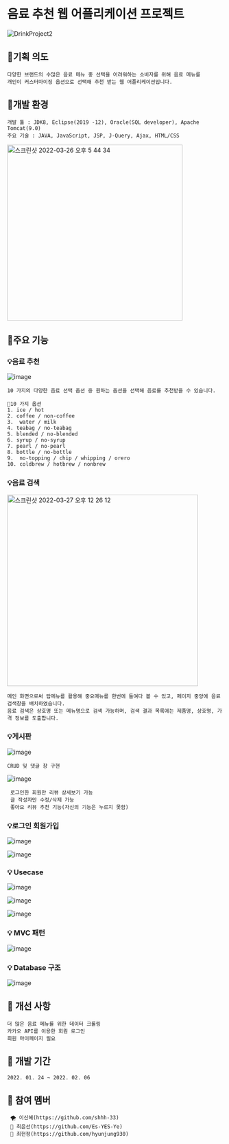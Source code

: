 # 음료 추천 웹 어플리케이션 프로젝트
![DrinkProject2](https://user-images.githubusercontent.com/96286052/160522553-8a0548d0-c782-4e27-a2fb-1339e71a0a8d.gif)

## 🎈기획 의도
    다양한 브랜드의 수많은 음료 메뉴 중 선택을 어려워하는 소비자를 위해 음료 메뉴를 
    개인이 커스터마이징 옵션으로 선택해 추천 받는 웹 어플리케이션입니다.


## 🎈개발 환경

    개발 툴 : JDK8, Eclipse(2019 -12), Oracle(SQL developer), Apache Tomcat(9.0)
    주요 기술 : JAVA, JavaScript, JSP, J-Query, Ajax, HTML/CSS
    
  <img width="409" alt="스크린샷 2022-03-26 오후 5 44 34" src="https://user-images.githubusercontent.com/96286052/160231929-b7c12b45-da33-4b3e-a7df-ca57419e5cfd.png">
  

## 🎈주요 기능

### 💡음료 추천

  ![image](https://user-images.githubusercontent.com/96286052/160522943-afa8eb97-1d03-49e7-835f-955f43e5a729.png)

    10 가지의 다양한 음료 선택 옵션 중 원하는 옵션을 선택해 음료를 추천받을 수 있습니다.
    
    📍10 가지 옵션
    1. ice / hot 
    2. coffee / non-coffee
    3.  water / milk
    4. teabag / no-teabag
    5. blended / no-blended
    6. syrup / no-syrup
    7. pearl / no-pearl 
    8. bottle / no-bottle
    9.  no-topping / chip / whipping / orero
    10. coldbrew / hotbrew / nonbrew 
    

### 💡음료 검색
    
<img width="445" alt="스크린샷 2022-03-27 오후 12 26 12" src="https://user-images.githubusercontent.com/96286052/160265361-b6004dc6-201b-4cf1-bc26-f2e536ed64f5.png">

    메인 화면으로써 탑메뉴를 활용해 중요메뉴를 한번에 들여다 볼 수 있고, 페이지 중앙에 음료 검색창을 배치하였습니다. 
    음료 검색은 상호명 또는 메뉴명으로 검색 가능하며, 검색 결과 목록에는 제품명, 상호명, 가격 정보를 도출합니다.
   
    
 ### 💡게시판
    
![image](https://user-images.githubusercontent.com/87368059/169968279-4d487057-bec1-4ab6-a420-00977e8a5103.png)


    CRUD 및 댓글 창 구현
    
![image](https://user-images.githubusercontent.com/87368059/169968233-e9142808-7ce0-42f9-9f9b-872d677fa7a1.png)


     로그인한 회원만 리뷰 상세보기 가능
     글 작성자만 수정/삭제 가능
     좋아요 리뷰 추천 기능(자신의 기능은 누르지 못함)
   
   
   
   

 ### 💡로그인 회원가입
![image](https://user-images.githubusercontent.com/87368059/169968652-67517ee9-6fbb-4438-9fc3-85614cd1a70e.png)

 
![image](https://user-images.githubusercontent.com/87368059/169968741-086e8782-2534-4461-955b-004a4e63be0c.png)




 ### 💡 Usecase
 ![image](https://user-images.githubusercontent.com/87368059/169969107-b7deb2ad-d613-4335-8aa6-8d5d5f269ada.png)
 
 ![image](https://user-images.githubusercontent.com/87368059/169969165-61aae6fa-2678-4e4b-b500-dc91d2e8c8b0.png)
 
 ![image](https://user-images.githubusercontent.com/87368059/169969220-03fcafa8-f03b-44c9-808b-691f12512f6f.png)
 
 
 
 
 ### 💡 MVC 패턴
![image](https://user-images.githubusercontent.com/87368059/169969317-4eeb483e-50ac-4591-99bc-1da3499cca85.png)




 ### 💡 Database 구조
 ![image](https://user-images.githubusercontent.com/87368059/169969439-2afbda9a-8314-4843-b847-10c02889680b.png)


 


## 🎈 개선 사항 
    더 많은 음료 메뉴를 위한 데이터 크롤링
    카카오 API를 이용한 회원 로그인
    회원 마이페이지 필요
 
 
 
## 🎈 개발 기간
    2022. 01. 24 ~ 2022. 02. 06
    
## 🎈 참여 멤버
     🌪 이신혜(https://github.com/shhh-33)
     🐑 최윤선(https://github.com/Es-YES-Ye)
     🦦 최현정(https://github.com/hyunjung930)
    
